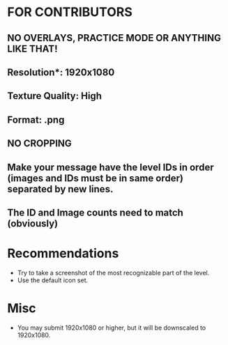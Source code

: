 # FOR CONTRIBUTORS

## NO OVERLAYS, PRACTICE MODE OR ANYTHING LIKE THAT!
## Resolution*: 1920x1080
## Texture Quality: High
## Format: .png
## NO CROPPING
## Make your message have the level IDs in order (images and IDs must be in same order) separated by new lines.
## The ID and Image counts need to match (obviously)
# Recommendations
- Try to take a screenshot of the most recognizable part of the level.
- Use the default icon set.
# Misc
- You may submit 1920x1080 or higher, but it will be downscaled to 1920x1080.
